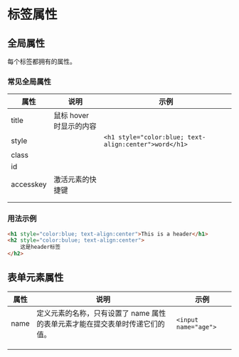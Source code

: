 # 标签属性

## 全局属性

每个标签都拥有的属性。



### 常见全局属性

| 属性      | 说明                    | 示例                                                  |
| --------- | ----------------------- | ----------------------------------------------------- |
| title     | 鼠标 hover 时显示的内容 |                                                       |
| style     |                         | `<h1 style="color:blue; text-align:center">word</h1>` |
| class     |                         |                                                       |
| id        |                         |                                                       |
| accesskey | 激活元素的快捷键        |                                                       |
|           |                         |                                                       |
|           |                         |                                                       |



### 用法示例

```html
<h1 style="color:blue; text-align:center">This is a header</h1>
<h2 style="color:bulue; text-align:center">
    这是header标签
</h2>
```



## 表单元素属性

| 属性 | 说明                                                         | 示例                 |
| ---- | ------------------------------------------------------------ | -------------------- |
| name | 定义元素的名称，只有设置了 name 属性的表单元素才能在提交表单时传递它们的值。 | `<input name="age">` |
|      |                                                              |                      |
|      |                                                              |                      |
|      |                                                              |                      |

